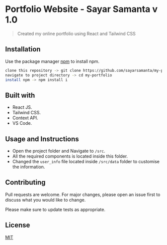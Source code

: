 # Portfolio Website - Sayar Samanta v 1.0

>Created my online portfolio using React and Tailwind CSS

## Installation

Use the package manager [npm](https://docs.npmjs.com/cli/v8/commands/npm-install) to install npm.

```bash
clone this repository -> git clone https://github.com/sayarsamanta/my-portfolio.git 
navigate to project directory -> cd my-portfolio
install npm -> npm install i
```
## Built with
 - React JS.
 - Tailwind CSS.
 - Context API.
 - VS Code.

## Usage and Instructions
- Open the project folder and Navigate to `/src`.
- All the required components is located inside this folder.
- Changed the `user_info` file located inside `/src/data` folder to customise the information.

## Contributing

Pull requests are welcome. For major changes, please open an issue first
to discuss what you would like to change.

Please make sure to update tests as appropriate.

## License

[MIT](https://choosealicense.com/licenses/mit/)

